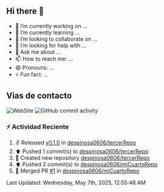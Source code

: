 ## Hi there 👋

- 🔭 I’m currently working on ...
- 🌱 I’m currently learning ...
- 👯 I’m looking to collaborate on ...
- 🤔 I’m looking for help with ...
- 💬 Ask me about ...
- 📫 How to reach me: ...
- 😄 Pronouns: ...
- ⚡ Fun fact: ...

## Vias de contacto
![WebSite](https://www.linkedin.com/in/daniel-espinosa-57a539104/)
![GitHub commit activity](https://img.shields.io/github/commit-activity/m/despinosa0606/despinosa0606)

### :zap: Actividad Reciente
<!--RECENT_ACTIVITY:start-->
1. ✌️ Released [v0.1.0](https://github.com/despinosa0606/tercerRepo/releases/tag/v0.1.0) in [despinosa0606/tercerRepo](https://github.com/despinosa0606/tercerRepo)<br>
2. ⬆️ Pushed 1 commit(s) to [despinosa0606/tercerRepo](https://github.com/despinosa0606/tercerRepo)<br>
3. 📔 Created new repository [despinosa0606/tercerRepo](https://github.com/despinosa0606/tercerRepo)<br>
4. ⬆️ Pushed 2 commit(s) to [despinosa0606/miCuartoRepo](https://github.com/despinosa0606/miCuartoRepo)<br>
5. 🎉 Merged PR [#1](https://github.com/despinosa0606/miCuartoRepo/pull/1) in [despinosa0606/miCuartoRepo](https://github.com/despinosa0606/miCuartoRepo)<br>
<!--RECENT_ACTIVITY:end-->
<!--RECENT_ACTIVITY:last_update-->
Last Updated: Wednesday, May 7th, 2025, 12:55:48 AM
<!--RECENT_ACTIVITY:last_update_end-->
